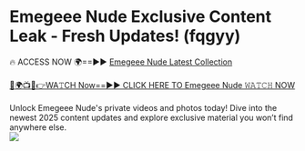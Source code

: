# Emegeee Nude Exclusive Content Leak - Fresh Updates! (fqgyy)

🔥 ACCESS NOW 🌍==►► <a href="https://tinyurl.com/yc657z5k" rel="nofollow">Emegeee Nude Latest Collection</a>
<br><br>
[🔴🌍📺📱👉WA𝚃CH Now==►► CLICK HERE TO Emegeee Nude 𝚆𝙰𝚃𝙲𝙷 NOW](https://tinyurl.com/yc657z5k)
<br><br>
Unlock Emegeee Nude's private videos and photos today! Dive into the newest 2025 content updates and explore exclusive material you won’t find anywhere else.
<br>
<a href="https://tinyurl.com/yc657z5k" rel="nofollow" data-target="animated-image.originalLink"><img src="https://camo.githubusercontent.com/8a4f000d20f83aca3bf7ec5f350d767afa0574a8a352519fd8cfa583a6f93a33/68747470733a2f2f692e696d6775722e636f6d2f644a486b345a712e676966" data-canonical-src="https://i.imgur.com/dJHk4Zq.gif" style="max-width: 100%; display: inline-block;" data-target="animated-image.originalImage"></a>
<br>

